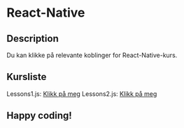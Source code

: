 # React-Native

## Description
Du kan klikke på relevante koblinger for React-Native-kurs.

## Kursliste

Lessons1.js: [Klikk på meg](https://github.com/serdardurmus/React-Native-koder/blob/main/learnReactNative/src/README%20Lessons1.md)
Lessons2.js: [Klikk på meg](https://github.com/serdardurmus/React-Native-koder/blob/main/learnReactNative/src/README%20Lessons2.md)

## Happy coding!

